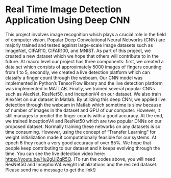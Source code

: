 # Real Time Image Detection Application Using Deep CNN
This project involves image recognition which plays a crucial role in the field of computer vision. Popular Deep Convolutional Neural Networks (CNN) are majorly trained and tested against large-scale image datasets such as ImageNet, CIFAR10, CIFAR100, and MNIST. As part of this project, we created a new dataset which we hope that others will contribute to in the future. At macro level our project has three components: first, we created a data set which consists of approximately 5000 images of fingers counting from 1 to 5, secondly, we created a live detection platform which can classify a finger count through the webcam. Our CNN model was implemented in Python’s TensorFlow library and the live detection platform was implemented in MATLAB. Finally, we trained several popular CNNs such as AlexNet, ResNet50, and InceptionV4 on our dataset.
We also train AlexNet on our dataset in Matlab. By utilizing this deep CNN, we applied live detection through the webcam in Matlab which sometime is slow because of number of images in the dataset and GPU of our computer. However, it still manages to predict the finger counts with a good accuracy. At the end, we trained InceptionV4 and ResNet50 which are two popular DNNs on our proposed dataset. Normally training these networks on any datasets is so time consuming. However, using the concept of “Transfer Learning” for weight initialization made it computationally feasible for our systems. At epoch 6 they reach a very good accuracy of over 85%. We hope that people keep contributing to our dataset and it keeps evolving through the time.
You can see the live detection video here: https://youtu.be/Hu2gUIZqR5Q.
{To run the codes above, you will need ResNet50 and InceptionV4 weight initializations and the resized dataset. Please send me a message to get the link!}
